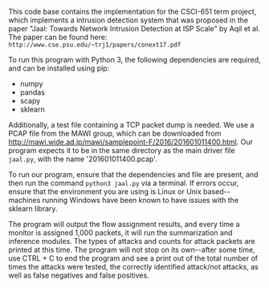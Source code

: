 This code base contains the implementation for the CSCI-651 term project, which implements a intrusion detection system that was proposed in the paper "Jaal: Towards Network Intrusion Detection at ISP Scale" by Aqil et al.
The paper can be found here: `http://www.cse.psu.edu/~trj1/papers/conext17.pdf`

To run this program with Python 3, the following dependencies are required, and can be installed using pip:
- numpy
- pandas
- scapy
- sklearn

Additionally, a test file containing a TCP packet dump is needed. We use a PCAP file from the MAWI group, which can be downloaded from http://mawi.wide.ad.jp/mawi/samplepoint-F/2016/201601011400.html. Our program expects it to be in the same directory as the main driver file `jaal.py`, with the name '201601011400.pcap'.

To run our program, ensure that the dependencies and file are present, and then run the command `python3 jaal.py` via a terminal. If errors occur, ensure that the environment you are using is Linux or Unix based--machines running Windows have been known to have issues with the sklearn library. 

The program will output the flow assignment results, and every time a monitor is assigned 1,000 packets, it will run the summarization and inference modules. The types of attacks and counts for attack packets are printed at this time. The program will not stop on its own--after some time, use CTRL + C to end the program and see a print out of the total number of times the attacks were tested, the correctly identified attack/not attacks, as well as false negatives and false positives.